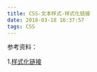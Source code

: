 ```yaml
---
title: CSS-文本样式-样式化链接
date: 2018-03-18 16:37:57
tags: CSS
---
```






参考资料：

1.[样式化链接](https://developer.mozilla.org/zh-CN/docs/Learn/CSS/为文本添加样式/Styling_links)